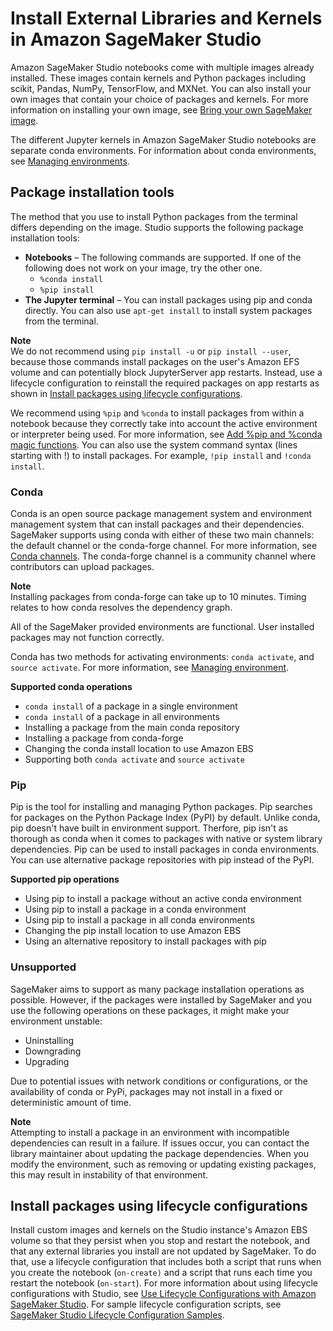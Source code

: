 # Install External Libraries and Kernels in Amazon SageMaker Studio<a name="studio-notebooks-add-external"></a>

Amazon SageMaker Studio notebooks come with multiple images already installed\. These images contain kernels and Python packages including scikit, Pandas, NumPy, TensorFlow, and MXNet\. You can also install your own images that contain your choice of packages and kernels\. For more information on installing your own image, see [Bring your own SageMaker image](studio-byoi.md)\.

The different Jupyter kernels in Amazon SageMaker Studio notebooks are separate conda environments\. For information about conda environments, see [Managing environments](https://conda.io/docs/user-guide/tasks/manage-environments.html)\.

## Package installation tools<a name="nbi-add-external-tools"></a>

The method that you use to install Python packages from the terminal differs depending on the image\. Studio supports the following package installation tools:
+ **Notebooks** – The following commands are supported\. If one of the following does not work on your image, try the other one\.
  + `%conda install`
  + `%pip install`
+ **The Jupyter terminal** – You can install packages using pip and conda directly\. You can also use `apt-get install` to install system packages from the terminal\.

**Note**  
We do not recommend using `pip install -u` or `pip install --user`, because those commands install packages on the user's Amazon EFS volume and can potentially block JupyterServer app restarts\. Instead, use a lifecycle configuration to reinstall the required packages on app restarts as shown in [Install packages using lifecycle configurations](#nbi-add-external-lcc)\.

We recommend using `%pip` and `%conda` to install packages from within a notebook because they correctly take into account the active environment or interpreter being used\. For more information, see [Add %pip and %conda magic functions](https://github.com/ipython/ipython/pull/11524)\. You can also use the system command syntax \(lines starting with \!\) to install packages\. For example, `!pip install` and `!conda install`\. 

### Conda<a name="nbi-add-external-tools-conda"></a>

Conda is an open source package management system and environment management system that can install packages and their dependencies\. SageMaker supports using conda with either of these two main channels: the default channel or the conda\-forge channel\. For more information, see [Conda channels](https://docs.conda.io/projects/conda/en/latest/user-guide/concepts/channels.html)\. The conda\-forge channel is a community channel where contributors can upload packages\.

**Note**  
Installing packages from conda\-forge can take up to 10 minutes\. Timing relates to how conda resolves the dependency graph\.

All of the SageMaker provided environments are functional\. User installed packages may not function correctly\.

Conda has two methods for activating environments: `conda activate`, and `source activate`\. For more information, see [Managing environment](https://docs.conda.io/projects/conda/en/latest/user-guide/tasks/manage-environments.html)\.

**Supported conda operations**
+ `conda install` of a package in a single environment
+ `conda install` of a package in all environments
+ Installing a package from the main conda repository
+ Installing a package from conda\-forge
+ Changing the conda install location to use Amazon EBS
+ Supporting both `conda activate` and `source activate`

### Pip<a name="nbi-add-external-tools-pip"></a>

Pip is the tool for installing and managing Python packages\. Pip searches for packages on the Python Package Index \(PyPI\) by default\. Unlike conda, pip doesn't have built in environment support\. Therfore, pip isn't as thorough as conda when it comes to packages with native or system library dependencies\. Pip can be used to install packages in conda environments\. You can use alternative package repositories with pip instead of the PyPI\.

**Supported pip operations**
+ Using pip to install a package without an active conda environment
+ Using pip to install a package in a conda environment
+ Using pip to install a package in all conda environments
+ Changing the pip install location to use Amazon EBS
+ Using an alternative repository to install packages with pip

### Unsupported<a name="nbi-add-external-tools-misc"></a>

SageMaker aims to support as many package installation operations as possible\. However, if the packages were installed by SageMaker and you use the following operations on these packages, it might make your environment unstable:
+ Uninstalling
+ Downgrading
+ Upgrading

Due to potential issues with network conditions or configurations, or the availability of conda or PyPi, packages may not install in a fixed or deterministic amount of time\.

**Note**  
Attempting to install a package in an environment with incompatible dependencies can result in a failure\. If issues occur, you can contact the library maintainer about updating the package dependencies\. When you modify the environment, such as removing or updating existing packages, this may result in instability of that environment\.

## Install packages using lifecycle configurations<a name="nbi-add-external-lcc"></a>

Install custom images and kernels on the Studio instance's Amazon EBS volume so that they persist when you stop and restart the notebook, and that any external libraries you install are not updated by SageMaker\. To do that, use a lifecycle configuration that includes both a script that runs when you create the notebook \(`on-create)` and a script that runs each time you restart the notebook \(`on-start`\)\. For more information about using lifecycle configurations with Studio, see [Use Lifecycle Configurations with Amazon SageMaker Studio](studio-lcc.md)\. For sample lifecycle configuration scripts, see [SageMaker Studio Lifecycle Configuration Samples](https://github.com/aws-samples/sagemaker-studio-lifecycle-config-examples)\.